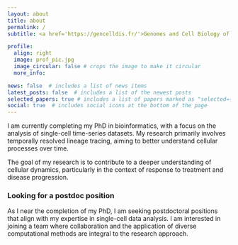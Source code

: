 ```yaml
---
layout: about
title: about
permalink: /
subtitle: <a href='https://gencelldis.fr/'>Genomes and Cell Biology of Diseases Unit</a> - <a href='https://gencelldis.fr/c-lobry-team/'>Lobry Lab</a>

profile:
  align: right
  image: prof_pic.jpg
  image_circular: false # crops the image to make it circular
  more_info:

news: false  # includes a list of news items
latest_posts: false  # includes a list of the newest posts
selected_papers: true # includes a list of papers marked as "selected={true}"
social: true  # includes social icons at the bottom of the page
---
```


<!-- Write your biography here. Tell the world about yourself. Link to your favorite [subreddit](http://reddit.com). You can put a picture in, too. The code is already in, just name your picture `prof_pic.jpg` and put it in the `img/` folder. -->

<!-- Put your address / P.O. box / other info right below your picture. You can also disable any of these elements by editing `profile` property of the YAML header of your `_pages/about.md`. Edit `_bibliography/papers.bib` and Jekyll will render your [publications page](/al-folio/publications/) automatically. -->

<!-- Link to your social media connections, too. This theme is set up to use [Font Awesome icons](http://fortawesome.github.io/Font-Awesome/) and [Academicons](https://jpswalsh.github.io/academicons/), like the ones below. Add your Facebook, Twitter, LinkedIn, Google Scholar, or just disable all of them. -->

I am currently completing my PhD in bioinformatics, with a focus on the analysis of single-cell time-series datasets. My research primarily involves temporally resolved lineage tracing, aiming to better understand cellular processes over time.

The goal of my research is to contribute to a deeper understanding of cellular dynamics, particularly in the context of response to treatment and disease progression.

### Looking for a postdoc position

As I near the completion of my PhD, I am seeking postdoctoral positions that align with my expertise in single-cell data analysis. I am interested in joining a team where collaboration and the application of diverse computational methods are integral to the research approach.

